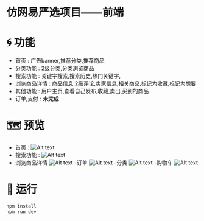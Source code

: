 # 仿网易严选项目——前端

# 🌀 功能
- 首页 : 广告banner,推荐分类,推荐商品
- 分类功能 : 2级分类,分类浏览商品
- 搜索功能 : 关键字搜索,搜索历史,热门关键字,
- 浏览商品详情 :  商品信息,2级评论,卖家信息,相关商品,标记为收藏,标记为想要
- 其他功能 : 用户主页,查看自己发布,收藏,卖出,买到的商品
- 订单,支付 : **未完成**

# 🗺 预览
- 首页 :
![Alt text](./1610672339009.png)
- 搜索功能 : 
![Alt text](./1610672363956.png)
- 浏览商品详情
![Alt text](./1610672376988.png)
-订单
![Alt text](./1610672394346.png)
-分类
![Alt text](./1610672409366.png)
-购物车
![Alt text](./1610672416358.png)

# 🚀 运行
```javascript
npm install
npm run dev
```